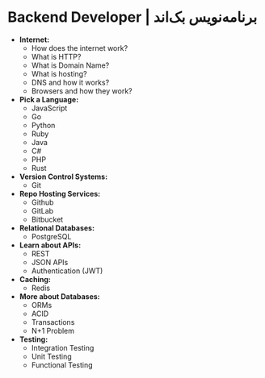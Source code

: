 # Backend Developer | برنامه‌نویس بک‌اند
- **Internet:**
	- How does the internet work?
	- What is HTTP?
	- What is Domain Name?
	- What is hosting?
	- DNS and how it works?
	- Browsers and how they work?
- **Pick a Language:**
	- JavaScript
	- Go
	- Python
	- Ruby
	- Java
	- C#
	- PHP
	- Rust
- **Version Control Systems:**
	- Git
- **Repo Hosting Services:**
	- Github
	- GitLab
	- Bitbucket
- **Relational Databases:**
	- PostgreSQL
- **Learn about APIs:**
	- REST
	- JSON APIs
	- Authentication (JWT)
- **Caching:**
	- Redis
- **More about Databases:**
	- ORMs
	- ACID
	- Transactions
	- N+1 Problem
- **Testing:**
	- Integration Testing
	- Unit Testing
	- Functional Testing
